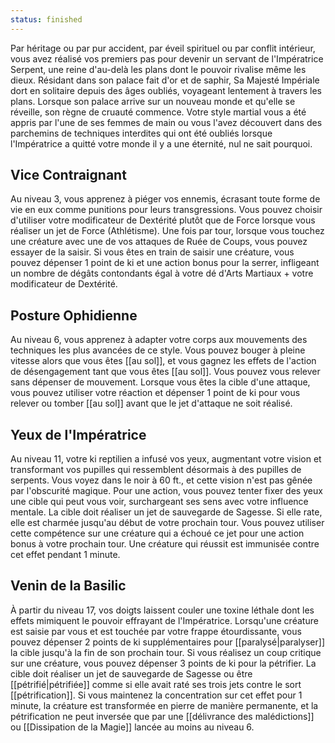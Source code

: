 ```yaml
---
status: finished
---
```

Par héritage ou par pur accident, par éveil spirituel ou par conflit intérieur, vous avez réalisé vos premiers pas pour devenir un servant de l'Impératrice Serpent, une reine d'au-delà les plans dont le pouvoir rivalise même les dieux. Résidant dans son palace fait d'or et de saphir, Sa Majesté Impériale dort en solitaire depuis des âges oubliés, voyageant lentement à travers les plans. Lorsque son palace arrive sur un nouveau monde et qu'elle se réveille, son règne de cruauté commence. Votre style martial vous a été appris par l'une de ses femmes de main ou vous l'avez découvert dans des parchemins de techniques interdites qui ont été oubliés lorsque l'Impératrice a quitté votre monde il y a une éternité, nul ne sait pourquoi.

## Vice Contraignant

Au niveau 3, vous apprenez à piéger vos ennemis, écrasant toute forme de vie en eux comme punitions pour leurs transgressions. Vous pouvez choisir d'utiliser votre modificateur de Dextérité plutôt que de Force lorsque vous réaliser un jet de Force (Athlétisme). Une fois par tour, lorsque vous touchez une créature avec une de vos attaques de Ruée de Coups, vous pouvez essayer de la saisir. Si vous êtes en train de saisir une créature, vous pouvez dépenser 1 point de ki et une action bonus pour la serrer, infligeant un nombre de dégâts contondants égal à votre dé d'Arts Martiaux + votre modificateur de Dextérité.

## Posture Ophidienne

Au niveau 6, vous apprenez à adapter votre corps aux mouvements des techniques les plus avancées de ce style. Vous pouvez bouger à pleine vitesse alors que vous êtes [[au sol]], et vous gagnez les effets de l'action de désengagement tant que vous êtes [[au sol]]. Vous pouvez vous relever sans dépenser de mouvement. Lorsque vous êtes la cible d'une attaque, vous pouvez utiliser votre réaction et dépenser 1 point de ki pour vous relever ou tomber [[au sol]] avant que le jet d'attaque ne soit réalisé.

## Yeux de l'Impératrice

Au niveau 11, votre ki reptilien a infusé vos yeux, augmentant votre vision et transformant vos pupilles qui ressemblent désormais à des pupilles de serpents. Vous voyez dans le noir à 60 ft., et cette vision n'est pas gênée par l'obscurité magique. Pour une action, vous pouvez tenter fixer des yeux une cible qui peut vous voir, surchargeant ses sens avec votre influence mentale. La cible doit réaliser un jet de sauvegarde de Sagesse. Si elle rate, elle est charmée jusqu'au début de votre prochain tour. Vous pouvez utiliser cette compétence sur une créature qui a échoué ce jet pour une action bonus à votre prochain tour. Une créature qui réussit est immunisée contre cet effet pendant 1 minute.

## Venin de la Basilic

À partir du niveau 17, vos doigts laissent couler une toxine léthale dont les effets mimiquent le pouvoir effrayant de l'Impératrice. Lorsqu'une créature est saisie par vous et est touchée par votre frappe étourdissante, vous pouvez dépenser 2 points de ki supplémentaires pour [[paralysé|paralyser]] la cible jusqu'à la fin de son prochain tour. Si vous réalisez un coup critique sur une créature, vous pouvez dépenser 3 points de ki pour la pétrifier. La cible doit réaliser un jet de sauvegarde de Sagesse ou être [[pétrifié|pétrifiée]] comme si elle avait raté ses trois jets contre le sort [[pétrification]]. Si vous maintenez la concentration sur cet effet pour 1 minute, la créature est transformée en pierre de manière permanente, et la pétrification ne peut inversée que par une [[délivrance des malédictions]] ou [[Dissipation de la Magie]] lancée au moins au niveau 6.
